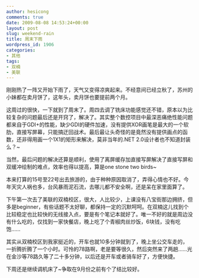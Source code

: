 ```yaml
---
author: hesicong
comments: true
date: 2009-08-08 14:53:24+00:00
layout: post
slug: weekend-rain
title: 周末下雨
wordpress_id: 1906
categories:
- 其他
tags:
- 双楠
- 美联
---
```


刚刚热了一阵又开始下雨了，天气又变得凉爽起来。不经意间已经立秋了，苏州的小妹都在卖月饼了，这年头，卖月饼也要提前两个月。

这周过的很快，一下就到了周末了。周四去调了铣床功能感觉还不错，原本以为比较复杂的问题最后还是开窍了，解决了。其实整个数控项目中最深恶痛绝性能问题都来自于GDI+的性能，缺少GDI的硬件加速，没有提供XOR画笔是最大的一个软肋，直接写屏幕，只能搞迂回战术。最后最让头奇怪的是竟然没有提供画点的函数，还非得用画一个1X1的矩形来解决，莫非当年的.NET 2.0设计者也不知道封装么？~

当然，最后问题的解决还算是顺利，使用了离屏缓存加直接写屏解决了直接写屏和双缓冲绘制的难点，效率也得以提高，算是one stone two birds~

本来打算的15号至22号出去旅游的，由于种种原因取消了，弄得心情也不好。今年天灾人祸也多，台风暴雨泥石流，去哪儿都不安全啊，还是呆在家里面算了。

下午第一次去了美联的双楠校区，很大，人比较少，上课没有八宝街那边拥挤，但多是beginner，有些话题不太好聊，都保持一定的沉默呵呵。在双楠这儿找到个比较稳定也比较快的无线接入点，要是有个笔记本就好了。唯一不好的就是周边没有什么吃的，仅找到一家快餐店，晚上吃了个青椒肉丝炒饭，6块钱，没有吃饱……

其实从双楠校区到我家挺近的，开车也就10多分钟就到了，晚上坐公交车走的，一折腾折腾了一个小时。可怜的78路啊，老是要等很久，然后突然来了两趟……光在金沙等78路久等了二十多分钟，以后还是开车或者骑车好了，方便快捷。

下周还是继续调机床了~争取在9月份之前有个了结比较好。



